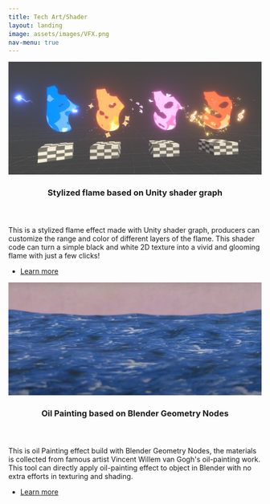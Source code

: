 ```yaml
---
title: Tech Art/Shader
layout: landing
image: assets/images/VFX.png
nav-menu: true
---
```


<!-- Main -->
<div id="main">

<!-- Two -->
<section id="two" class="spotlights">
	<section>
		<a href="content/flame.html" class="image">
			<img src="assets/images/VFX.png"/>
		</a>
		<div class="content">
			<div class="inner">
				<header class="major">
					<h3>Stylized flame based on Unity shader graph</h3>
				</header>
				<p>This is a stylized flame effect made with Unity shader graph, producers can customize the range and color of different layers of the flame. This shader code can turn a simple black and white 2D texture into a vivid and glooming flame  with just a few clicks! </p>
				<ul class="actions">
					<li><a href="content/flame.html" class="button">Learn more</a></li>
				</ul>
			</div>
		</div>
	</section>
		<section>
		<a href="content/oil.html" class="image">
			<img src="assets/images/oil_painting/oil_ocean.png"/>
		</a>
		<div class="content">
			<div class="inner">
				<header class="major">
					<h3>Oil Painting based on Blender Geometry Nodes</h3>
				</header>
				<p>This is oil Painting effect build with Blender Geometry Nodes, the materials is collected from famous artist Vincent Willem van Gogh's oil-painting work. This tool can directly apply oil-painting effect to object in Blender with no extra efforts in texturing and shading.</p>
				<ul class="actions">
					<li><a href="content/oil.html" class="button">Learn more</a></li>
				</ul>
			</div>
		</div>
	</section>
	<!-- <section>
		<a href="generic.html" class="image">
			<img src="{% link assets/images/pic09.jpg %}" alt="" data-position="top center" />
		</a>
		<div class="content">
			<div class="inner">
				<header class="major">
					<h3>Rhoncus magna</h3>
				</header>
				<p>Nullam et orci eu lorem consequat tincidunt vivamus et sagittis magna sed nunc rhoncus condimentum sem. In efficitur ligula tate urna. Maecenas massa sed magna lacinia magna pellentesque lorem ipsum dolor. Nullam et orci eu lorem consequat tincidunt. Vivamus et sagittis tempus.</p>
				<ul class="actions">
					<li><a href="generic.html" class="button">Learn more</a></li>
				</ul>
			</div>
		</div>
	</section>
	<section>
		<a href="generic.html" class="image">
			<img src="{% link assets/images/pic10.jpg %}" alt="" data-position="25% 25%" />
		</a>
		<div class="content">
			<div class="inner">
				<header class="major">
					<h3>Sed nunc ligula</h3>
				</header>
				<p>Nullam et orci eu lorem consequat tincidunt vivamus et sagittis magna sed nunc rhoncus condimentum sem. In efficitur ligula tate urna. Maecenas massa sed magna lacinia magna pellentesque lorem ipsum dolor. Nullam et orci eu lorem consequat tincidunt. Vivamus et sagittis tempus.</p>
				<ul class="actions">
					<li><a href="generic.html" class="button">Learn more</a></li>
				</ul>
			</div>
		</div>
	</section> -->
</section>

<!-- Three -->
<!-- <section id="three">
	<div class="inner">
		<header class="major">
			<h2>Massa libero</h2>
		</header>
		<p>Nullam et orci eu lorem consequat tincidunt vivamus et sagittis libero. Mauris aliquet magna magna sed nunc rhoncus pharetra. Pellentesque condimentum sem. In efficitur ligula tate urna. Maecenas laoreet massa vel lacinia pellentesque lorem ipsum dolor. Nullam et orci eu lorem consequat tincidunt. Vivamus et sagittis libero. Mauris aliquet magna magna sed nunc rhoncus amet pharetra et feugiat tempus.</p>
		<ul class="actions">
			<li><a href="generic.html" class="button next">Get Started</a></li>
		</ul>
	</div>
</section> -->

</div>
